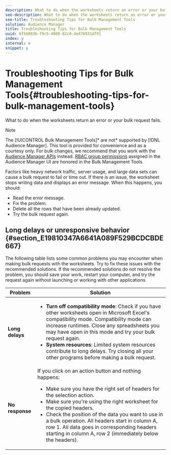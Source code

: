 ```yaml
---
description: What to do when the worksheets return an error or your bulk request fails.
seo-description: What to do when the worksheets return an error or your bulk request fails.
seo-title: Troubleshooting Tips for Bulk Management Tools
solution: Audience Manager
title: Troubleshooting Tips for Bulk Management Tools
uuid: 6f56083b-f9c5-4000-82c0-de476931df91
index: y
internal: n
snippet: y
---
```


# Troubleshooting Tips for Bulk Management Tools{#troubleshooting-tips-for-bulk-management-tools}

What to do when the worksheets return an error or your bulk request fails.

<a id="section_1CB1F6039DF140F4BD7BF70A20A50FE7"></a>

<!-- 

<p>r_bulk_troubleshoot.xml </p>

 -->

>[!NOTE]
>
>The [!UICONTROL Bulk Management Tools]* are not* supported by [!DNL Audience Manager]. This tool is provided for convenience and as a courtesy only. For bulk changes, we recommend that you work with the [Audience Manager APIs](https://marketing.adobe.com/resources/help/en_US/aam/?f=c_api.html) instead. [RBAC group permissions](../../c-features/c-administration/c-administration.md#concept_A606A162611E4256BB80F60715282296) assigned in the Audience Manager UI are honored in the Bulk Management Tools.

Factors like heavy network traffic, server usage, and large data sets can cause a bulk request to fail or time out. If there is an issue, the worksheet stops writing data and displays an error message. When this happens, you should:

* Read the error message. 
* Fix the problem. 
* Delete all the rows that have been already updated. 
* Try the bulk request again.

## Long delays or unresponsive behavior {#section_E19810347A6641A089F529BCDCBDE667}

The following table lists some common problems you may encounter when making bulk requests with the worksheets. Try to fix these issues with the recommended solutions. If the recommended solutions do not resolve the problem, you should save your work, restart your computer, and try the request again without launching or working with other applications.

<table id="table_AC6FB99402214A4EAC6E709465BB67AF"> 
 <thead> 
  <tr> 
   <th colname="col1" class="entry"> Problem </th> 
   <th colname="col2" class="entry"> Solution </th> 
  </tr> 
 </thead>
 <tbody> 
  <tr> 
   <td colname="col1"> <b>Long delays</b> </td> 
   <td colname="col2"> 
    <ul id="ul_AA6F414024B2475AB1C0B46DC3FF0B36"> 
     <li id="li_ECC83AC39D7142519AA9A223DB8FCF23"> <b>Turn off compatibility mode</b>: Check if you have other worksheets open in Microsoft Excel's compatibility mode. Compatibility mode can increase runtimes. Close any spreadsheets you may have open in this mode and try your bulk request again. </li> 
     <li id="li_234BFCF563234DE198884F33AB75280D"> <b>System resources</b>: Limited system resources contribute to long delays. Try closing all your other programs before making a bulk request. </li> 
    </ul> </td> 
  </tr> 
  <tr> 
   <td colname="col1"> <b>No response</b> </td> 
   <td colname="col2">If you click on an action button and nothing happens: 
    <ul id="ul_142E63CDD556414AB639E51734FEDBCF"> 
     <li id="li_DBB6C819603D46B5AECC9C854FDAFDF1">Make sure you have the right set of headers for the selection action. </li> 
     <li id="li_391C9031907A4085BDAD42054960045C">Make sure you're using the right worksheet for the copied headers. </li> 
     <li id="li_76A7241989204933858621FAAB5C3408">Check the position of the data you want to use in a bulk operation. All headers start in column A, row 1. All data goes in corresponding headers starting in column A, row 2 (immediately below the headers). </li> 
    </ul> </td> 
  </tr> 
 </tbody> 
</table>

